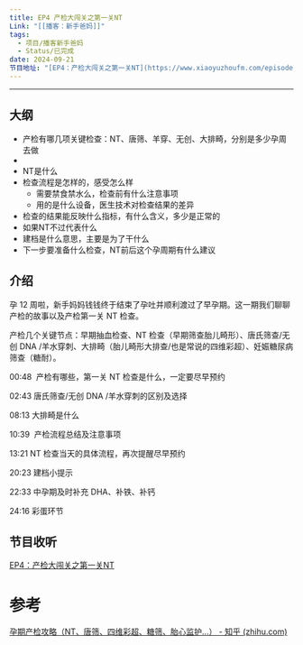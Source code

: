 ```yaml
---
title: EP4 产检大闯关之第一关NT
Link: "[[播客：新手爸妈]]"
tags:
  - 项目/播客新手爸妈
  - Status/已完成
date: 2024-09-21
节目地址: "[EP4：产检大闯关之第一关NT](https://www.xiaoyuzhoufm.com/episode/66f0305f87a9242776115460)"
---
```

---

## 大纲

- 产检有哪几项关键检查：NT、唐筛、羊穿、无创、大排畸，分别是多少孕周去做
- 
- NT是什么
- 检查流程是怎样的，感受怎么样
	- 需要禁食禁水么，检查前有什么注意事项
	- 用的是什么设备，医生技术对检查结果的差异
- 检查的结果能反映什么指标，有什么含义，多少是正常的
- 如果NT不过代表什么
- 建档是什么意思，主要是为了干什么
- 下一步要准备什么检查，NT前后这个孕周期有什么建议

## 介绍

孕 12 周啦，新手妈妈钱钱终于结束了孕吐并顺利渡过了早孕期。这一期我们聊聊产检的故事以及产检第一关 NT 检查。

产检几个关键节点：早期抽血检查、NT 检查（早期筛查胎儿畸形）、唐氏筛查/无创 DNA /羊水穿刺、大排畸（胎儿畸形大排查/也是常说的四维彩超）、妊娠糖尿病筛查（糖耐）。

00:48  产检有哪些，第一关 NT 检查是什么，一定要尽早预约

02:43 唐氏筛查/无创 DNA /羊水穿刺的区别及选择

08:13 大排畸是什么

10:39  产检流程总结及注意事项

13:21 NT 检查当天的具体流程，再次提醒尽早预约

20:23 建档小提示

22:33 中孕期及时补充 DHA、补铁、补钙

24:16 彩蛋环节

## 节目收听

[EP4：产检大闯关之第一关NT](https://www.xiaoyuzhoufm.com/episode/66f0305f87a9242776115460)

# 参考
[孕期产检攻略（NT、唐筛、四维彩超、糖筛、胎心监护...） - 知乎 (zhihu.com)](https://zhuanlan.zhihu.com/p/407887253)